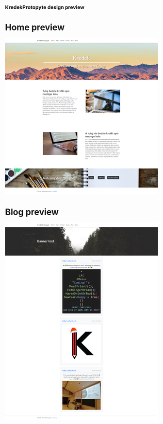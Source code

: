 ### KredekProtopyte design preview  

# Home preview  
![alt text](https://github.com/AvgustPol/KredekProtopyte/blob/master/Preview%20Images/Kredek%20home.png?raw=true "Home preview")  
  
# Blog preview  
![alt text](https://github.com/AvgustPol/KredekProtopyte/blob/master/Preview%20Images/Kredek%20blog.png?raw=true "Blog preview")  
